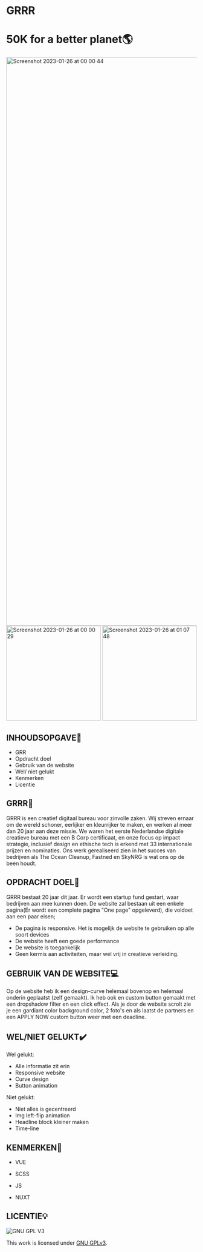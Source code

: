 # GRRR

# 50K for a better planet🌎

<img width="1500" alt="Screenshot 2023-01-26 at 00 00 44" src="https://user-images.githubusercontent.com/112861555/214711326-3b336e88-1821-46ff-a497-0ac610a9b2d6.png">

<img width="250" alt="Screenshot 2023-01-26 at 00 00 29" src="https://user-images.githubusercontent.com/112861555/214711341-64ba453f-aa6c-4098-80cd-dd6b90b2198d.png">

<img width="250" alt="Screenshot 2023-01-26 at 01 07 48" src="https://user-images.githubusercontent.com/112861555/214722183-e1d0051b-ee5e-49bb-8569-4cebbdf02c53.png">


## INHOUDSOPGAVE📃

* GRR
* Opdracht doel
* Gebruik van de website
* Wel/ niet gelukt
* Kenmerken
* Licentie

## GRRR🌊

GRRR is een creatief digitaal bureau voor zinvolle zaken. Wij streven ernaar om de wereld schoner, eerlijker en kleurrijker te maken, en werken al meer dan 20 jaar aan deze missie. We waren het eerste Nederlandse digitale creatieve bureau met een B Corp certificaat, en onze focus op impact strategie, inclusief design en ethische tech is erkend met 33 internationale prijzen en nominaties. Ons werk gerealiseerd zien in het succes van bedrijven als The Ocean Cleanup, Fastned en SkyNRG is wat ons op de been houdt.

## OPDRACHT DOEL🎯

GRRR bestaat 20 jaar dit jaar. Er wordt een startup fund gestart, waar bedrijven aan mee kunnen doen. De website zal bestaan uit een enkele pagina(Er wordt een complete pagina "One page" opgeleverd), die voldoet aan een paar eisen;

- De pagina is responsive. Het is mogelijk de website te gebruiken op alle soort devices
- De website heeft een goede performance
- De website is toegankelijk
- Geen kermis aan activiteiten, maar wel vrij in creatieve verleiding.

## GEBRUIK VAN DE WEBSITE💻

Op de website heb ik een design-curve helemaal bovenop en helemaal onderin geplaatst (zelf gemaakt). Ik heb ook en custom button gemaakt met een dropshadow filter en een click effect. Als je door de website scrolt zie je een gardiant color background color, 2 foto's en als laatst de partners en een APPLY NOW custom button weer met een deadline.

## WEL/NIET GELUKT✔️

Wel gelukt:
* Alle informatie zit erin
* Responsive website
* Curve design
* Button animation

Niet gelukt:
* Niet alles is gecentreerd 
* Img left-flip animation
* Headline block kleiner maken
* Time-line

## KENMERKEN🚀

* VUE

* SCSS

* JS

* NUXT

## LICENTIE💡

![GNU GPL V3](https://www.gnu.org/graphics/gplv3-127x51.png)

This work is licensed under [GNU GPLv3](./LICENSE).

